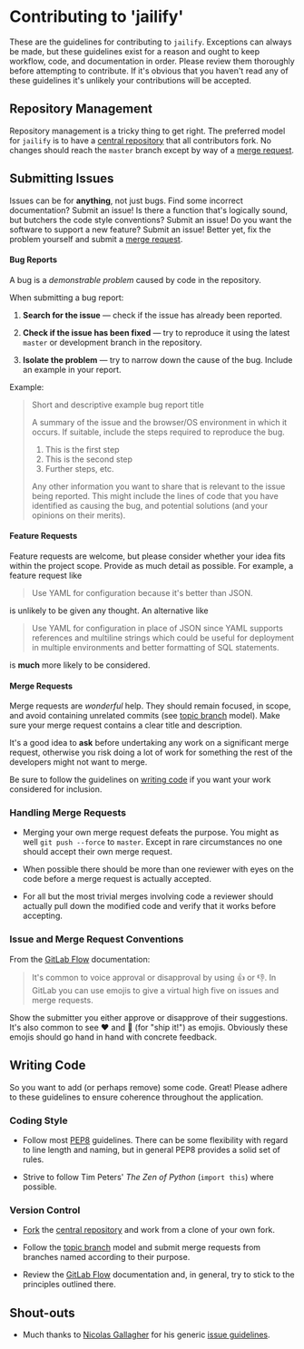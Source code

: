# Contributing to 'jailify'
 These are the guidelines for contributing to `jailify`. Exceptions can always be
made, but these guidelines exist for a reason and ought to keep workflow, code,
and documentation in order. Please review them thoroughly before attempting to
contribute. If it's obvious that you haven't read any of these guidelines it's
unlikely your contributions will be accepted.

## Repository Management
Repository management is a tricky thing to get right. The preferred model for
`jailify` is to have a [central repository][repo] that all contributors fork. No
changes should reach the `master` branch except by way of a [merge request].

## Submitting Issues
Issues can be for **anything**, not just bugs. Find some incorrect
documentation? Submit an issue! Is there a function that's logically sound, but
butchers the code style conventions? Submit an issue! Do you want the software
to support a new feature? Submit an issue! Better yet, fix the problem yourself
and submit a [merge request].

#### Bug Reports
A bug is a _demonstrable problem_ caused by code in the repository.

When submitting a bug report:
1. **Search for the issue** &mdash; check if the issue has already been
   reported.

2. **Check if the issue has been fixed** &mdash; try to reproduce it using the
   latest `master` or development branch in the repository.

3. **Isolate the problem** &mdash; try to narrow down the cause of the bug.
   Include an example in your report.

Example:

> Short and descriptive example bug report title
>
> A summary of the issue and the browser/OS environment in which it occurs. If
> suitable, include the steps required to reproduce the bug.
>
> 1. This is the first step
> 2. This is the second step
> 3. Further steps, etc.
>
> Any other information you want to share that is relevant to the issue being
> reported. This might include the lines of code that you have identified as
> causing the bug, and potential solutions (and your opinions on their
> merits).

#### Feature Requests
Feature requests are welcome, but please consider whether your idea fits within
the project scope. Provide as much detail as possible. For example, a feature
request like
> Use YAML for configuration because it's better than JSON.

is unlikely to be given any thought. An alternative like
> Use YAML for configuration in place of JSON since YAML supports references
> and multiline strings which could be useful for deployment in multiple
> environments and better formatting of SQL statements.

is **much** more likely to be considered.

#### Merge Requests
Merge requests are _wonderful_ help. They should remain focused, in scope, and
avoid containing unrelated commits (see [topic branch] model). Make sure your
merge request contains a clear title and description.

It's a good idea to **ask** before undertaking any work on a significant merge
request, otherwise you risk doing a lot of work for something the rest of the
developers might not want to merge.

Be sure to follow the guidelines on [writing code](#writing-code) if you want
your work considered for inclusion.

### Handling Merge Requests
- Merging your own merge request defeats the purpose. You might as well
  `git push --force` to `master`. Except in rare circumstances no one should
  accept their own merge request.

- When possible there should be more than one reviewer with eyes on the code
  before a merge request is actually accepted.

- For all but the most trivial merges involving code a reviewer should actually
  pull down the modified code and verify that it works before accepting.

### Issue and Merge Request Conventions
From the [GitLab Flow] documentation:
> It's common to voice approval or disapproval by using :+1: or :-1:. In GitLab
> you can use emojis to give a virtual high five on issues and merge requests.

Show the submitter you either approve or disapprove of their suggestions. It's
also common to see :heart: and :ship: (for "ship it!") as emojis. Obviously
these emojis should go hand in hand with concrete feedback.



## Writing Code
So you want to add (or perhaps remove) some code. Great! Please adhere to these
guidelines to ensure coherence throughout the application.

### Coding Style
- Follow most [PEP8] guidelines. There can be some flexibility with regard to
  line length and naming, but in general PEP8 provides a solid set of rules.

- Strive to follow Tim Peters' _The Zen of Python_ (`import this`) where
  possible.

### Version Control
- [Fork][forking] the [central repository][repo] and work from a clone of your
  own fork.

- Follow the [topic branch][topic branch] model and submit merge requests from
  branches named according to their purpose.

- Review the [GitLab Flow] documentation and, in general, try to stick to the
  principles outlined there.

## Shout-outs
- Much thanks to [Nicolas Gallagher] for his generic [issue guidelines].

[repo]: https://gitlab.***REMOVED***/cs-support/adctl
[merge request]: https://gitlab.***REMOVED***/help/workflow/forking_workflow.md#merging-upstream
[GitLab Flow]: http://doc.gitlab.com/ee/workflow/gitlab_flow.html
[PEP8]: https://www.python.org/dev/peps/pep-0008/
[forking]: https://gitlab.***REMOVED***/help/workflow/forking_workflow.md
[topic branch]: https://git-scm.com/book/en/v2/Git-Branching-Branching-Workflows#Topic-Branches
[Nicolas Gallagher]: http://nicolasgallagher.com/
[issue guidelines]: https://github.com/necolas/issue-guidelines
